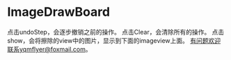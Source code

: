 # ImageDrawBoard


点击undoStep，会逐步撤销之前的操作。 
点击Clear，会清除所有的操作。 
点击show，会将擦除的view中的图片，显示到下面的imageview上面。 
有问题欢迎联系yqmflyer@foxmail.com。
